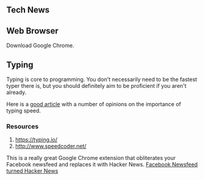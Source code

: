 ## Tech News

## Web Browser
Download Google Chrome.

##

## Typing

Typing is core to programming. You don't necessarily need to be the fastest typer there is, but you should definitely aim to be proficient if you aren't already.

Here is a [good article](https://news.ycombinator.com/item?id=2039522) with a number of opinions on the importance of typing speed.

### Resources
1. https://typing.io/
2. http://www.speedcoder.net/

This is a really great Google Chrome extension that obliterates your Facebook newsfeed and replaces it with Hacker News.
[Facebook Newsfeed turned Hacker News](https://chrome.google.com/webstore/detail/convert-facebook-newsfeed/edcoflgjlemkndaenboobeccnnlnondj)

